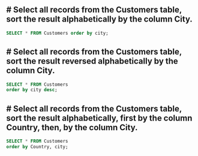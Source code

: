 ## # Select all records from the Customers table, sort the result alphabetically by the column City.

``` sql
SELECT * FROM Customers order by city;
```

## # Select all records from the Customers table, sort the result reversed alphabetically by the column City.

``` sql
SELECT * FROM Customers
order by city desc;
```

## # Select all records from the Customers table, sort the result alphabetically, first by the column Country, then, by the column City.

``` sql
SELECT * FROM Customers
order by Country, city;
```
